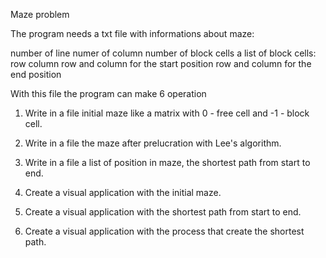 Maze problem

The program needs a txt file with informations about maze:

number of line numer of column
number of block cells
a list of block cells: row column
row and column for the start position
row and column for the end position

With this file the program can make 6 operation

1. Write in a file initial maze like a matrix with 0 - free cell and -1 - block cell.

2. Write in a file the maze after prelucration with Lee's algorithm. 

3. Write in a file a list of position in maze, the shortest path from start to end.

4. Create a visual application with the initial maze.

5. Create a visual application with the shortest path from start to end.

6. Create a visual application with the process that create the shortest path.
